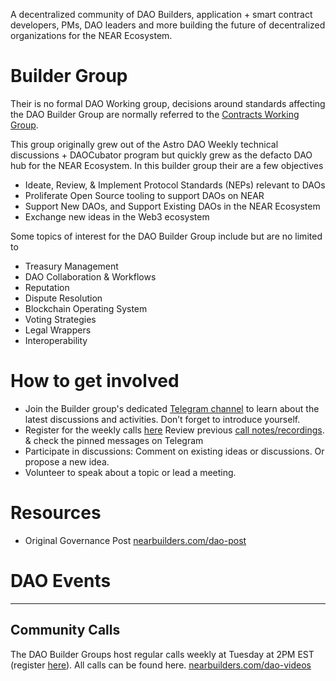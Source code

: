 

A decentralized community of DAO Builders, application + smart contract developers, PMs, DAO leaders and more building the future of decentralized organizations for the NEAR Ecosystem.

# Builder Group

Their is no formal DAO Working group, decisions around standards affecting the DAO Builder Group are normally referred to the [Contracts Working Group](https://near.social/#/devgovgigs.near/widget/gigs-board.pages.community.Overview?label=contract-standards).

This group originally grew out of the Astro DAO Weekly technical discussions + DAOCubator program but quickly grew as the defacto DAO hub for the NEAR Ecosystem. In this builder group their are a few objectives

- Ideate, Review, & Implement Protocol Standards (NEPs) relevant to DAOs
- Proliferate Open Source tooling to support DAOs on NEAR
- Support New DAOs, and Support Existing DAOs in the NEAR Ecosystem
- Exchange new ideas in the Web3 ecosystem

Some topics of interest for the DAO Builder Group include but are no limited to

- Treasury Management
- DAO Collaboration & Workflows
- Reputation
- Dispute Resolution
- Blockchain Operating System
- Voting Strategies
- Legal Wrappers
- Interoperability

# **How to get involved**

- Join the Builder group's dedicated [Telegram channel](https://nearbuilders.com/tg-dao) to learn about the latest discussions and activities. Don’t forget to introduce yourself.
- Register for the weekly calls [here](https://nearbuilders.com/dao-calendar)   Review previous [call notes/recordings](https://nearbuilders.com/dao-notes).  & check the pinned messages on Telegram
- Participate in discussions: Comment on existing ideas or discussions. Or propose a new idea.
- Volunteer to speak about a topic or lead a meeting.

# Resources

- Original Governance Post [nearbuilders.com/dao-post](http://nearbuilders.com/dao-post)


# DAO Events

---

## Community Calls

The DAO Builder Groups host regular calls weekly at Tuesday at 2PM EST (register [here](https://nearbuilders.com/dao-calendar)). All calls can be found here. [nearbuilders.com/dao-videos](http://nearbuilders.com/dao-videos) 
